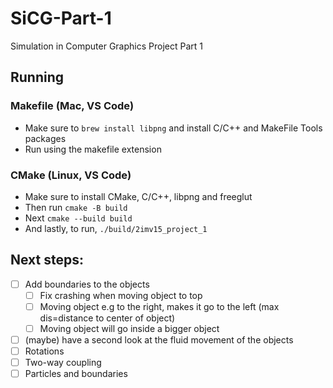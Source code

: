 # SiCG-Part-1

Simulation in Computer Graphics Project Part 1

## Running

### Makefile (Mac, VS Code)

- Make sure to `brew install libpng` and install C/C++ and MakeFile Tools packages
- Run using the makefile extension

### CMake (Linux, VS Code)

- Make sure to install CMake, C/C++, libpng and freeglut
- Then run `cmake -B build`
- Next `cmake --build build`
- And lastly, to run, `./build/2imv15_project_1`

## Next steps:

- [ ] Add boundaries to the objects
  - [ ] Fix crashing when moving object to top
  - [ ] Moving object e.g to the right, makes it go to the left (max dis=distance to center of object)
  - [ ] Moving object will go inside a bigger object
- [ ] (maybe) have a second look at the fluid movement of the objects
- [ ] Rotations
- [ ] Two-way coupling
- [ ] Particles and boundaries
